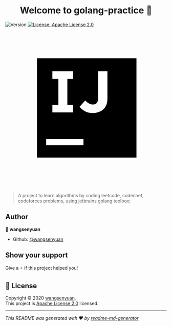 <h1 align="center">Welcome to golang-practice 👋</h1>
<p>
  <img alt="Version" src="https://img.shields.io/badge/version-1.0.0-blue.svg?cacheSeconds=2592000" />
  <a href="https://github.com/wangsenyuan/golang-pratice/blob/master/LICENSE" target="_blank">
    <img alt="License: Apache License 2.0" src="https://img.shields.io/badge/License-Apache License 2.0-yellow.svg" />
  </a>
  <svg xmlns="http://www.w3.org/2000/svg" viewBox="0 0 70 70" id="intellij-idea"><path fill="url(#intellij-idea_a)" d="M17.7 54.6L0.8 41.2 9.2 25.6 33.3 35z"></path><path fill="url(#intellij-idea_b)" d="M70 18.7L68.7 59.2 41.8 70 25.6 59.6 49.3 35 38.9 12.3 48.2 1.1z"></path><path fill="url(#intellij-idea_c)" d="M70 18.7L48.7 43.9 38.9 12.3 48.2 1.1z"></path><path fill="url(#intellij-idea_d)" d="M33.7 58.1L5.6 68.3 10.1 52.5 16 33.1 0 27.7 10.1 0 32.1 2.7 53.7 27.4z"></path><g><path fill="#000" d="M13.7 13.5H56.900000000000006V56.7H13.7z"></path><path fill="#FFF" d="M17.7 48.6H33.9V51.300000000000004H17.7z"></path><path fill="#FFF" d="M29.4 22.4L29.4 19.1 20.4 19.1 20.4 22.4 23 22.4 23 33.7 20.4 33.7 20.4 37 29.4 37 29.4 33.7 26.9 33.7 26.9 22.4z"></path><path d="M38,37.3c-1.4,0-2.6-0.3-3.5-0.8c-0.9-0.5-1.7-1.2-2.3-1.9l2.5-2.8c0.5,0.6,1,1,1.5,1.3 c0.5,0.3,1.1,0.5,1.7,0.5c0.7,0,1.3-0.2,1.8-0.7c0.4-0.5,0.6-1.2,0.6-2.3V19.1h4v11.7c0,1.1-0.1,2-0.4,2.8c-0.3,0.8-0.7,1.4-1.3,2 c-0.5,0.5-1.2,1-2,1.2C39.8,37.1,39,37.3,38,37.3" fill="#FFF"></path></g></svg>
</p>

> A project to learn algorithms by coding leetcode, codechef, codeforces problems, using jetbrains golang toolbox; 

## Author

👤 **wangsenyuan**

* Github: [@wangsenyuan](https://github.com/wangsenyuan)

## Show your support

Give a ⭐️ if this project helped you!

## 📝 License

Copyright © 2020 [wangsenyuan](https://github.com/wangsenyuan).<br />
This project is [Apache License 2.0](https://github.com/wangsenyuan/golang-pratice/blob/master/LICENSE) licensed.

***
_This README was generated with ❤️ by [readme-md-generator](https://github.com/kefranabg/readme-md-generator)_
